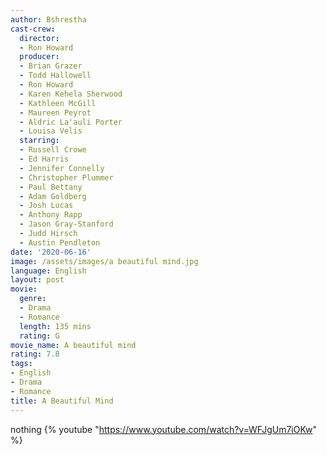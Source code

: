 ```yaml
---
author: Bshrestha
cast-crew:
  director:
  - Ron Howard
  producer:
  - Brian Grazer
  - Todd Hallowell
  - Ron Howard
  - Karen Kehela Sherwood
  - Kathleen McGill
  - Maureen Peyrot
  - Aldric La'auli Porter
  - Louisa Velis
  starring:
  - Russell Crowe
  - Ed Harris
  - Jennifer Connelly
  - Christopher Plummer
  - Paul Bettany
  - Adam Goldberg
  - Josh Lucas
  - Anthony Rapp
  - Jason Gray-Stanford
  - Judd Hirsch
  - Austin Pendleton
date: '2020-06-16'
image: /assets/images/a beautiful mind.jpg
language: English
layout: post
movie:
  genre:
  - Drama
  - Romance
  length: 135 mins
  rating: G
movie_name: A beautiful mind
rating: 7.8
tags:
- English
- Drama
- Romance
title: A Beautiful Mind
---
```


nothing 
{% youtube "https://www.youtube.com/watch?v=WFJgUm7iOKw" %}